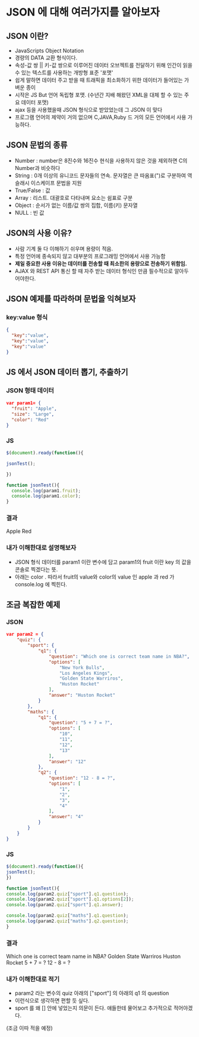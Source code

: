 # JSON 에 대해 여러가지를 알아보자
## JSON 이란?
- JavaScripts Object Notation
- 경량의 DATA 교환 형식이다.
- 속성-값 쌍 || 키-값 쌍으로 이루어진 데이터 오브젝트를 전달하기 위해 인간이 읽을 수 있는 텍스트를 사용하는 개방형 표준 '포맷'
- 쉽게 말하면 데이터 주고 받을 때 트래픽을 최소화하기 위한 데이터가 들어있는 가벼운 종이
- 시작은 JS But 언어 독립형 포맷. (수년간 지배 해왔던 XML을 대체 할 수 있는 주요 데이터 포맷)
- ajax 등을 사용했을때 JSON 형식으로 받았었는데 그 JSON 이 맞다
- 프로그램 언어의 제약이 거의 없으며 C,JAVA,Ruby 드 거의 모든 언어에서 사용 가능하다.

## JSON 문법의 종류
- Number : number은 8진수와 16진수 현식을 사용하지 않은 것을 제외하면 C의 Number과 비슷하다
- String : 0개 이상의 유니코드 문자들의 연속. 문자열은 큰 따옴표(")로 구분하여 역슬래시 이스케이프 문법을 지원
- True/False : 값
- Array : 리스트. 대괄호로 다타내며 요소는 쉼표로 구분
- Object : 순서가 없는 이름/값 쌍의 집합, 이름(키) 문자열
- NULL : 빈 값

## JSON의 사용 이유?
- 사람 기계 둘 다 이해하기 쉬우며 용량이 적음.
- 특정 언어에 종속되지 않고 대부분의 프로그래밍 언어에서 사용 가능함
- <b>제일 중요한 사용 이유는 데이터를 전송할 때 최소한의 용량으로 전송하기 위함임.</b>
- AJAX 와 REST API 통신 할 때 자주 받는 데이터 형식인 만큼 필수적으로 알아두어야한다.

## JSON 예제를 따라하며 문법을 익혀보자
### key:value 형식
```.json
{
  "key":"value",
  "key":"value",
  "key":"value"
}
```

## JS 에서 JSON 데이터 뽑기, 추출하기
### JSON 형태 데이터
```.json
var param1= {
  "fruit": "Apple",
  "size": "Large",
  "color": "Red"
}
```
### JS
```.js
$(document).ready(function(){

jsonTest();

})

function jsonTest(){
  console.log(param1.fruit);
  console.log(param1.color);
}
```

### 결과
Apple
Red

### 내가 이해한대로 설명해보자
- JSON 형식 데이터를 param1 이란 변수에 담고 param1의 fruit 이란 key 의 값을 콘솔로 찍겠다는 뜻.
- 아래는 color . 따라서 fruit의 value와 color의 value 인 apple 과 red 가 console.log 에 찍힌다.

## 조금 복잡한 예제
### JSON
```.json
var param2 = {
    "quiz": {
        "sport": {
            "q1": {
                "question": "Which one is correct team name in NBA?",
                "options": [
                    "New York Bulls",
                    "Los Angeles Kings",
                    "Golden State Warriros",
                    "Huston Rocket"
                ],
                "answer": "Huston Rocket"
            }
        },
        "maths": {
            "q1": {
                "question": "5 + 7 = ?",
                "options": [
                    "10",
                    "11",
                    "12",
                    "13"
                ],
                "answer": "12"
            },
            "q2": {
                "question": "12 - 8 = ?",
                "options": [
                    "1",
                    "2",
                    "3",
                    "4"
                ],
                "answer": "4"
            }
        }
    }
}
```
### JS
```.js
$(document).ready(function(){
jsonTest();
})

function jsonTest(){
console.log(param2.quiz["sport"].q1.question);
console.log(param2.quiz["sport"].q1.options[2]);
console.log(param2.quiz["sport"].q1.answer);

console.log(param2.quiz["maths"].q1.question);
console.log(param2.quiz["maths"].q2.question);
}
```
### 결과
Which one is correct team name in NBA?
Golden State Warriros
Huston Rocket
5 + 7 = ?
12 - 8 = ?

### 내가 이해한대로 적기
- param2 라는 변수의 quiz 아래의 ["sport"] 의 아래의 q1 의 question
- 이런식으로 생각하면 편할 듯 싶다.
- sport 를 왜 [] 안에 넣었는지 의문이 든다. 애들한테 물어보고 추가적으로 적어야겠다.

(조금 이따 적을 예정)


